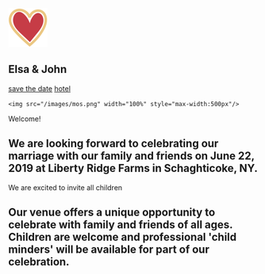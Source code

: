 <!DOCTYPE html PUBLIC "-//W3C//DTD XHTML 1.0 Strict//EN"
    "http://www.w3.org/TR/xhtml1/DTD/xhtml1-strict.dtd">

<html xmlns="http://www.w3.org/1999/xhtml" xml:lang="en" lang="en">

<head>
  <meta http-equiv="Content-Type" content="text/html; charset=utf-8"/>

  <title>Elsa & John are getting married!</title>
  <link href="https://fonts.googleapis.com/css?family=Cormorant+Upright" rel="stylesheet">
  <link href="https://fonts.googleapis.com/css?family=Cormorant:300" rel="stylesheet">
  <link href="https://fonts.googleapis.com/css?family=Sacramento" rel="stylesheet">
  <link href="/css/wedding-stylesheet.css" rel="stylesheet">
</head>
  <body>
    <div class="nav">
    <nav>
      <div class="logo">
        <img src="/images/heart.png" class="logo" />
        <h2 align="left">Elsa & John</h2>
      </div>
      <a href="/wedding/std.html">save the date</a>
      <a href="/wedding/hotel.html">hotel</a>
    </nav>
    </div>

    <img src="/images/mos.png" width="100%" style="max-width:500px"/>

  <p>Welcome!</p>
  <h2>We are looking forward to celebrating our marriage with our family and friends on June 22, 2019 at Liberty Ridge Farms in Schaghticoke, NY.</h2>
  <p>We are excited to invite all children</p>
  <h2>Our venue offers a unique opportunity to celebrate with family and friends of all ages. Children are welcome and professional 'child minders' will be available for part of our celebration.</h2>
</body>
